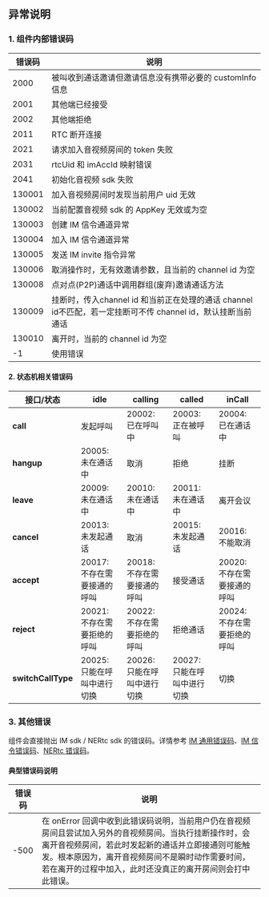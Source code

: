 ## 异常说明

### 1. 组件内部错误码

| 错误码 | 说明                                                         |
| ------ | ------------------------------------------------------------ |
| 2000   | 被叫收到通话邀请但邀请信息没有携带必要的 customInfo 信息     |
| 2001   | 其他端已经接受                                               |
| 2002   | 其他端拒绝                                                   |
| 2011   | RTC 断开连接                                                 |
| 2021   | 请求加入音视频房间的 token 失败                              |
| 2031   | rtcUid 和 imAccId 映射错误                                   |
| 2041   | 初始化音视频 sdk 失败                                        |
| 130001 | 加入音视频房间时发现当前用户 uid 无效                        |
| 130002 | 当前配置音视频 sdk 的 AppKey 无效或为空                      |
| 130003 | 创建 IM 信令通道异常                                         |
| 130004 | 加入 IM 信令通道异常                                         |
| 130005 | 发送 IM invite 指令异常                                      |
| 130006 | 取消操作时，无有效邀请参数，且当前的 channel id 为空         |
| 130008 | 点对点(P2P)通话中调用群组(废弃)邀请通话方法                        |
| 130009 | 挂断时，传入channel id 和当前正在处理的通话 channel id不匹配，若一定挂断可不传 channel id，默认挂断当前通话 |
| 130010 | 离开时，当前的 channel id 为空                               |
| -1     | 使用错误                                                     |

#### 2. 状态机相关错误码

| **接口/状态**      | **idle**                    | **calling**                 | **called**                  | **inCall**                  |
| ------------------ | --------------------------- | --------------------------- | --------------------------- | --------------------------- |
| **call** | 发起呼叫                    | 20002: 已在呼叫中           | 20003: 正在被呼叫           | 20004: 已在通话中           |
| **hangup**         | 20005: 未在通话中           | 取消                        | 拒绝                        | 挂断                        |
| **leave**          | 20009: 未在通话中           | 20010: 未在通话中           | 20011: 未在通话中           | 离开会议                    |
| **cancel**         | 20013: 未发起通话           | 取消                        | 20015: 未发起通话           | 20016: 不能取消             |
| **accept**         | 20017: 不存在需要接通的呼叫 | 20018: 不存在需要接通的呼叫 | 接受通话                    | 20020: 不存在需要接通的呼叫 |
| **reject**         | 20021: 不存在需要拒绝的呼叫 | 20022: 不存在需要拒绝的呼叫 | 拒绝通话                    | 20024: 不存在需要拒绝的呼叫 |
| **switchCallType** | 20025: 只能在呼叫中进行切换 | 20026: 只能在呼叫中进行切换 | 20027: 只能在呼叫中进行切换 | 切换                        |

### 3. 其他错误

组件会直接抛出 IM sdk / NERtc sdk 的错误码。详情参考 [IM 通用错误码](http://dev.yunxin.163.com/docs/product/IM即时通讯/状态码)、[IM 信令错误码](http://dev.yunxin.163.com/docs/product/信令/SDK开发集成/Android开发集成/错误码)、[NERtc 错误码](https://dev.yunxin.163.com/docs/interface/NERTC_SDK/Latest/Android/html/interfacecom_1_1netease_1_1lava_1_1nertc_1_1sdk_1_1_n_e_rtc_constants_1_1_error_code.html)。

#### 典型错误码说明

| 错误码 | 说明                                                         |
| ------ | ------------------------------------------------------------ |
| -500   | 在 onError 回调中收到此错误码说明，当前用户仍在音视频房间且尝试加入另外的音视频房间。当执行挂断操作时，会离开音视频房间，若此时发起新的通话并立即接通则可能触发。根本原因为，离开音视频房间不是瞬时动作需要时间，若在离开的过程中加入，此时还没真正的离开房间则会打中此错误。 |
